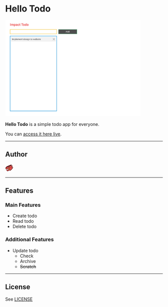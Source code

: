 # Hello Todo

![screenshot](./assets/images/screenshot.png)

**Hello Todo** is a simple todo app for everyone.

You can [access it here live](https://hellotodo.netlify.com).

---

## Author

[![](assets/images/logo.png)](https://impactbyte.com)

---

## Features

### Main Features

* Create todo
* Read todo
* Delete todo

### Additional Features

* Update todo
  * Check
  * Archive
  * ~~Scratch~~

---

## License

See [LICENSE](./LICENSE.md)

